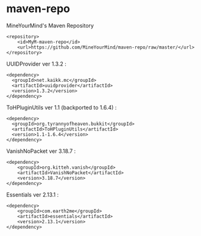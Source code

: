 # maven-repo
MineYourMind's Maven Repository
```
<repository>
	<id>MyM-maven-repo</id>
	<url>https://github.com/MineYourMind/maven-repo/raw/master/</url>
</repository>
```
UUIDProvider ver 1.3.2 :
```
<dependency>
  <groupId>net.kaikk.mc</groupId>
  <artifactId>uuidprovider</artifactId>
  <version>1.3.2</version>
</dependency>
```

ToHPluginUtils ver 1.1 (backported to 1.6.4) :
```
<dependency>
  <groupId>org.tyrannyofheaven.bukkit</groupId>
  <artifactId>ToHPluginUtils</artifactId>
  <version>1.1-1.6.4</version>
</dependency>
```

VanishNoPacket ver 3.18.7 :
```
<dependency>
	<groupId>org.kitteh.vanish</groupId>
	<artifactId>VanishNoPacket</artifactId>
	<version>3.18.7</version>
</dependency>
```

Essentials ver 2.13.1 :
```
<dependency>
	<groupId>com.earth2me</groupId>
	<artifactId>essentials</artifactId>
	<version>2.13.1</version>
</dependency>
```